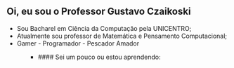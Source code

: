 ## Oi, eu sou o Professor Gustavo Czaikoski 

<ul>
  <li>Sou Bacharel em Ciência da Computação pela UNICENTRO;</li>
  <li>Atualmente sou professor de Matemática e Pensamento Computacional;</li>
  <li>Gamer - Programador - Pescador Amador</li>
<ul>
  
<ul>
  <li>#### Sei um pouco ou estou aprendendo:</li>
<ul>
<a href="https://scratch.mit.edu/" rel="nofollow"><img src="https://camo.githubusercontent.com/8e388c12a83a211bfa05ffd8c972c1d5926c522f567d81ed355c18dade24ebd0/68747470733a2f2f696d672e736869656c64732e696f2f62616467652f536372617463682d3444393746463f7374796c653d666f722d7468652d6261646765266c6f676f3d53637261746368266c6f676f436f6c6f723d7768697465" alt="" data-canonical-src="https://img.shields.io/badge/Scratch-4D97FF?style=for-the-badge&amp;logo=Scratch&amp;logoColor=white" style="max-width: 100%;"></a>


<!--
**gustavoczaikoski/gustavoczaikoski** is a ✨ _special_ ✨ repository because its `README.md` (this file) appears on your GitHub profile.

Here are some ideas to get you started:

- 🔭 I’m currently working on ...
- 🌱 I’m currently learning ...
- 👯 I’m looking to collaborate on ...
- 🤔 I’m looking for help with ...
- 💬 Ask me about ...
- 📫 How to reach me: ...
- 😄 Pronouns: ...
- ⚡ Fun fact: ...
-->
